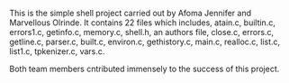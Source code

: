 This is the simple shell project carried out by Afoma Jennifer and Marvellous Olrinde. 
It contains 22 files which includes, atain.c, builtin.c, errors1.c, getinfo.c, memory.c, shell.h, an authors file, close.c, errors.c, getline.c, parser.c, built.c, environ.c, gethistory.c, main.c, realloc.c, list.c, list1.c, tpkenizer.c, vars.c.

Both team members cntributed immensely to the success of this project.
